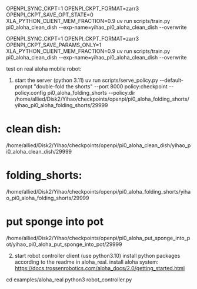 OPENPI_SYNC_CKPT=1 OPENPI_CKPT_FORMAT=zarr3 OPENPI_CKPT_SAVE_OPT_STATE=0 XLA_PYTHON_CLIENT_MEM_FRACTION=0.9 uv run scripts/train.py pi0_aloha_clean_dish --exp-name=yihao_pi0_aloha_clean_dish --overwrite

OPENPI_SYNC_CKPT=1 OPENPI_CKPT_FORMAT=zarr3 OPENPI_CKPT_SAVE_PARAMS_ONLY=1 XLA_PYTHON_CLIENT_MEM_FRACTION=0.9 uv run scripts/train.py pi0_aloha_clean_dish --exp-name=yihao_pi0_aloha_clean_dish --overwrite


test on real aloha mobile robot: 
1. start the server (python 3.11)
uv run scripts/serve_policy.py --default-prompt "double-fold the shorts" --port 8000 policy:checkpoint --policy.config pi0_aloha_folding_shorts --policy.dir /home/allied/Disk2/Yihao/checkpoints/openpi/pi0_aloha_folding_shorts/yihao_pi0_aloha_folding_shorts/29999

# clean dish: 
/home/allied/Disk2/Yihao/checkpoints/openpi/pi0_aloha_clean_dish/yihao_pi0_aloha_clean_dish/29999

# folding_shorts: 
/home/allied/Disk2/Yihao/checkpoints/openpi/pi0_aloha_folding_shorts/yihao_pi0_aloha_folding_shorts/29999

# put sponge into pot
/home/allied/Disk2/Yihao/checkpoints/openpi/pi0_aloha_put_sponge_into_pot/yihao_pi0_aloha_put_sponge_into_pot/29999


2. start robot controller client (use python3.10)
install python packages according to the readme in aloha_real. 
install aloha system: https://docs.trossenrobotics.com/aloha_docs/2.0/getting_started.html

cd examples/aloha_real 
python3 robot_controller.py
